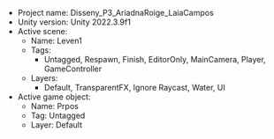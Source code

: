 <!-- UNITY CODE ASSIST INSTRUCTIONS START -->
- Project name: Disseny_P3_AriadnaRoige_LaiaCampos
- Unity version: Unity 2022.3.9f1
- Active scene:
  - Name: Leven1
  - Tags:
    - Untagged, Respawn, Finish, EditorOnly, MainCamera, Player, GameController
  - Layers:
    - Default, TransparentFX, Ignore Raycast, Water, UI
- Active game object:
  - Name: Prpos
  - Tag: Untagged
  - Layer: Default
<!-- UNITY CODE ASSIST INSTRUCTIONS END -->